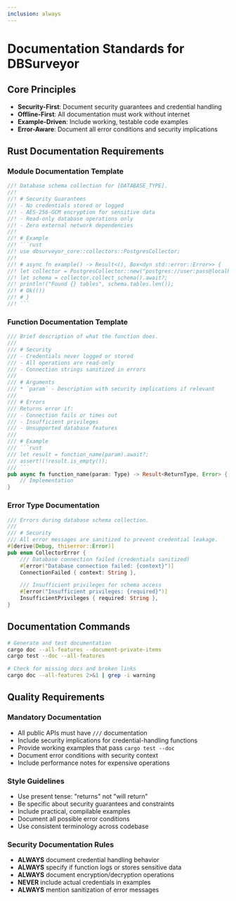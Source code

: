 ```yaml
---
inclusion: always
---
```


# Documentation Standards for DBSurveyor

## Core Principles

- **Security-First**: Document security guarantees and credential handling
- **Offline-First**: All documentation must work without internet
- **Example-Driven**: Include working, testable code examples
- **Error-Aware**: Document all error conditions and security implications

## Rust Documentation Requirements

### Module Documentation Template

````rust
//! Database schema collection for [DATABASE_TYPE].
//!
//! # Security Guarantees
//! - No credentials stored or logged
//! - AES-256-GCM encryption for sensitive data
//! - Read-only database operations only
//! - Zero external network dependencies
//!
//! # Example
//! ```rust
//! use dbsurveyor_core::collectors::PostgresCollector;
//!
//! # async fn example() -> Result<(), Box<dyn std::error::Error>> {
//! let collector = PostgresCollector::new("postgres://user:pass@localhost/db").await?;
//! let schema = collector.collect_schema().await?;
//! println!("Found {} tables", schema.tables.len());
//! # Ok(())
//! # }
//! ```
````

### Function Documentation Template

````rust
/// Brief description of what the function does.
///
/// # Security
/// - Credentials never logged or stored
/// - All operations are read-only
/// - Connection strings sanitized in errors
///
/// # Arguments
/// * `param` - Description with security implications if relevant
///
/// # Errors
/// Returns error if:
/// - Connection fails or times out
/// - Insufficient privileges
/// - Unsupported database features
///
/// # Example
/// ```rust
/// let result = function_name(param).await?;
/// assert!(!result.is_empty());
/// ```
pub async fn function_name(param: Type) -> Result<ReturnType, Error> {
    // Implementation
}
````

### Error Type Documentation

```rust
/// Errors during database schema collection.
///
/// # Security
/// All error messages are sanitized to prevent credential leakage.
#[derive(Debug, thiserror::Error)]
pub enum CollectorError {
    /// Database connection failed (credentials sanitized)
    #[error("Database connection failed: {context}")]
    ConnectionFailed { context: String },

    /// Insufficient privileges for schema access
    #[error("Insufficient privileges: {required}")]
    InsufficientPrivileges { required: String },
}
```

## Documentation Commands

```bash
# Generate and test documentation
cargo doc --all-features --document-private-items
cargo test --doc --all-features

# Check for missing docs and broken links
cargo doc --all-features 2>&1 | grep -i warning
```

## Quality Requirements

### Mandatory Documentation

- All public APIs must have `///` documentation
- Include security implications for credential-handling functions
- Provide working examples that pass `cargo test --doc`
- Document error conditions with security context
- Include performance notes for expensive operations

### Style Guidelines

- Use present tense: "returns" not "will return"
- Be specific about security guarantees and constraints
- Include practical, compilable examples
- Document all possible error conditions
- Use consistent terminology across codebase

### Security Documentation Rules

- **ALWAYS** document credential handling behavior
- **ALWAYS** specify if function logs or stores sensitive data
- **ALWAYS** document encryption/decryption operations
- **NEVER** include actual credentials in examples
- **ALWAYS** mention sanitization of error messages
